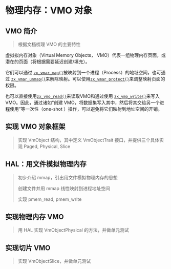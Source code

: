 # 物理内存：VMO 对象

## VMO 简介

> 根据文档梳理 VMO 的主要特性

虚拟拟内存对象（Virtual Memory Objects， VMO）代表一组物理内存页面，或 潜在的页面（将根据需要延迟创建/填充）。

它们可以通过 [`zx_vmar_map()`](https://fuchsia.dev/docs/reference/syscalls/vmar_map)被映射到一个进程（Process）的地址空间，也可通过 [`zx_vmar_unmap()`](https://fuchsia.dev/docs/reference/syscalls/vmar_unmap)来解除映射。可以使用[`zx_vmar_protect()`](https://fuchsia.dev/docs/reference/syscalls/vmar_protect)来调整映射页面的权限。

也可以直接使用[`zx_vmo_read()`](https://fuchsia.dev/docs/reference/syscalls/vmo_read)来读取VMO和通过使用 [`zx_vmo_write()`](https://fuchsia.dev/docs/reference/syscalls/vmo_write)来写入 VMO。因此，通过诸如“创建 VMO，将数据集写入其中，然后将其交给另一个进程使用”等一次性（one-shot ）操作，可以避免将它们映射到地址空间的开销。

## 实现 VMO 对象框架

> 实现 VmObject 结构，其中定义 VmObjectTrait 接口，并提供三个具体实现 Paged, Physical, Slice

## HAL：用文件模拟物理内存

> 初步介绍 mmap，引出用文件模拟物理内存的思想
>
> 创建文件并用 mmap 线性映射到进程地址空间
>
> 实现 pmem_read, pmem_write

## 实现物理内存 VMO

> 用 HAL 实现 VmObjectPhysical 的方法，并做单元测试

## 实现切片 VMO

> 实现 VmObjectSlice，并做单元测试
